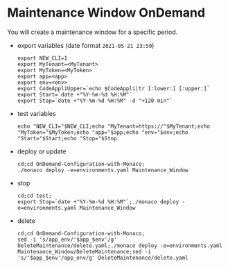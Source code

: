 # Maintenance Window OnDemand

You will create a maintenance window for a specific period.
 
- export variables (date format `2021-05-21 23:59`)

      export NEW_CLI=1
      export MyTenant=<MyTenant>
      export MyToken=<MyToken>
      export app=<app>
      export env=<env>
      export CodeAppliUpper=`echo $CodeAppli|tr [:lower:] [:upper:]`
      export Start=`date +"%Y-%m-%d %H:%M"`
      export Stop=`date +"%Y-%m-%d %H:%M" -d "+120 min"`
      
- test variables

      echo "NEW_CLI="$NEW_CLI;echo "MyTenant=https://"$MyTenant;echo "MyToken="$MyToken;echo "app="$app;echo "env="$env;echo "Start="$Start;echo "Stop="$Stop
     
- deploy or update

      cd;cd OnDemand-Configuration-with-Monaco;
      ./monaco deploy -e=environments.yaml Maintenance_Window
      
- stop

      cd;cd test;
      export Stop=`date +"%Y-%m-%d %H:%M"`;./monaco deploy -e=environments.yaml Maintenance_Window


- delete

      cd;cd OnDemand-Configuration-with-Monaco;
      sed -i 's/app_env/'$app_$env'/g'  DeleteMaintenance/delete.yaml;./monaco deploy -e=environments.yaml   Maintenance_Window/DeleteMaintenance;sed -i 's/'$app_$env'/app_env/g' DeleteMaintenance/delete.yaml


